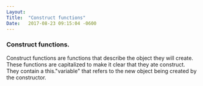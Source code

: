```yaml
---
Layout:	
Title:	"Construct functions"
Date:	2017-08-23 09:15:04 -0600
---
```


### Construct functions.
Construct functions are functions that describe the object they will create.
These functions are capitalized to make it clear that they ate construct.
They contain a this."variable" that refers to the new object being created by the constructor.
